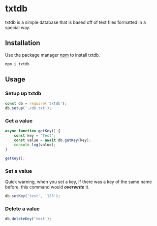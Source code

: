 # txtdb

txtdb is a simple database that is based off of text files formatted in a special way.

## Installation

Use the package manager [npm](https://npmjs.com) to install txtdb.
```bash
npm i txtdb
```

## Usage

### Setup up txtdb
```javascript
const db = require('txtdb');
db.setup('./db.txt');
```

### Get a value
```javascript
async function getKey() {
    const key = 'Test';
    const value = await db.getKey(key);
    console.log(value);
}

getKey();
```

### Set a value
Quick warning, when you set a key, if there was a key of the same name before, this command would ***overwrite*** it.
```javascript
db.setKey('test', '123');
```

### Delete a value
```javascript
db.deleteKey('test');
```